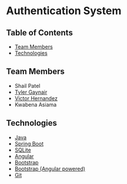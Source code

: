# Authentication System

## Table of Contents
* [Team Members](#team-members)
* [Technologies](#technologies)

## Team Members
* Shail Patel
* [Tyler Gaynair](https://github.com/CSTyy)
* [Victor Hernandez](https://github.com/vichdz97)
* Kwabena Asiama

## Technologies
* [Java](https://www.java.com/)
* [Spring Boot](https://spring.io/)
* [SQLite](https://sqlite.org/index.html)
* [Angular](https://angular.io)
* [Bootstrap](https://getbootstrap.com/)
* [Bootstrap (Angular powered)](https://ng-bootstrap.github.io/#/home)
* [Git](https://git-scm.com)
